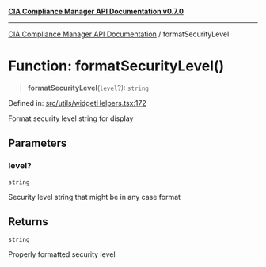[**CIA Compliance Manager API Documentation v0.7.0**](../README.md)

***

[CIA Compliance Manager API Documentation](../globals.md) / formatSecurityLevel

# Function: formatSecurityLevel()

> **formatSecurityLevel**(`level`?): `string`

Defined in: [src/utils/widgetHelpers.tsx:172](https://github.com/Hack23/cia-compliance-manager/blob/main/src/utils/widgetHelpers.tsx#L172)

Format security level string for display

## Parameters

### level?

`string`

Security level string that might be in any case format

## Returns

`string`

Properly formatted security level
